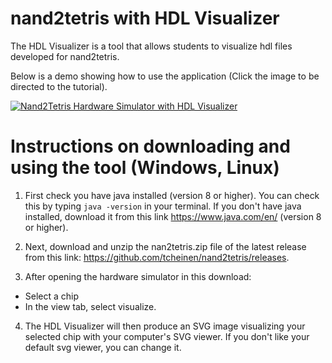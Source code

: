 # nand2tetris with HDL Visualizer

The HDL Visualizer is a tool that allows students to visualize hdl files developed for nand2tetris.

Below is a demo showing how to use the application (Click the image to be directed to the tutorial).

[![Nand2Tetris Hardware Simulator with HDL Visualizer](https://i.ytimg.com/vi/XjMr2jpy7mM/hqdefault.jpg)](https://www.youtube.com/watch?v=XjMr2jpy7mM)

# Instructions on downloading and using the tool (Windows, Linux)
1. First check you have java installed (version 8 or higher). You can check this by typing `java -version` in your terminal. If you don't have java installed, download it from this link https://www.java.com/en/ (version 8 or higher).

2. Next, download and unzip the nan2tetris.zip file of the latest release from this link: https://github.com/tcheinen/nand2tetris/releases.

3. After opening the hardware simulator in this download:
  - Select a chip
  - In the view tab, select visualize.
4. The HDL Visualizer will then produce an SVG image visualizing your selected chip with your computer's SVG viewer. If you don't like your default svg viewer, you can change it.
